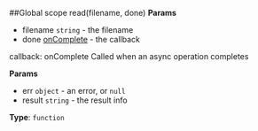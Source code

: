 ##Global scope
<a name="read"></a>
read(filename, done)
**Params**

- filename `string` - the filename
- done [onComplete](#onComplete) - the callback

<a name="onComplete"></a>
callback: onComplete
Called when an async operation completes

**Params**

- err `object` - an error, or `null`
- result `string` - the result info

**Type**: `function`  
